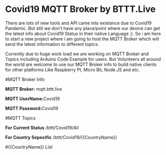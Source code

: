 # Covid19 MQTT Broker by BTTT.Live
<p>There are lots of new tools and API came into existance due to Covid19 Pandemic. But still we don't have any place/point where our device can get the latest info about Covid19 Status in their native Language ;). So i am here to start a new project where i am going to host the MQTT Broker which will send the latest information to different topics.</p>
<p>Currently due to huge work load we are working on MQTT Broker and Topics including Arduino Code Example for users. But Volunteers all around the world are welcome to use our MQTT Broker info to build native clients for other platforms Like Raspberry PI, Micro Bit, Node.JS  and etc.</p>

#MQTT Broker Info
<p><b>MQTT Broker:</b> mqtt.bttt.live</p>
<p><b>MQTT UserName:</b>Covid19</p>
<p><b>MQTT Password:</b>Covid19</p>

#MQTT Topics
<p><b>For Current Status</b> /bttt/Covid19/All</p>
<p><b>For Country Sepecific</b> /bttt/Covid19/{{CountryName}}</p>

#{{CountryName}} List
